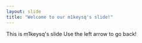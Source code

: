 ```yaml
---
layout: slide
title: "Welcome to our m1keysq's slide!"
---
```

This is m1keysq's slide
Use the left arrow to go back!